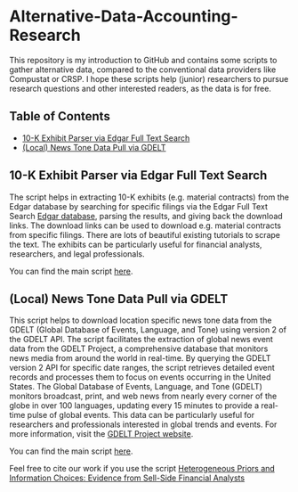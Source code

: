 # Alternative-Data-Accounting-Research

This repository is my introduction to GitHub and contains some scripts to gather alternative data, compared to the conventional data providers like Compustat or CRSP. I hope these scripts help (junior) researchers to pursue research questions and other interested readers, as the data is for free.

## Table of Contents

- [10-K Exhibit Parser via Edgar Full Text Search](#10-K-Exhibit-Parser-via-Edgar-Full-Text-Search)
- [(Local) News Tone Data Pull via GDELT](#(Local)-News-Tone-Data-Pull-via-GDELT)

## 10-K Exhibit Parser via Edgar Full Text Search

The script helps in extracting 10-K exhibits (e.g. material contracts) from the Edgar database by searching for specific filings via the Edgar Full Text Search [Edgar database](https://www.sec.gov/edgar/search/#), parsing the results, and giving back the download links. The download links can be used to download e.g. material contracts from specific filings. There are lots of beautiful existing tutorials to scrape the text. The exhibits can be particularly useful for financial analysts, researchers, and legal professionals.

You can find the main script [here](https://github.com/kebuss/Alternative-Data-Accounting-Research/blob/main/edgar_full_text_parser.py).

## (Local) News Tone Data Pull via GDELT

This script helps to download location specific news tone data from the GDELT (Global Database of Events, Language, and Tone) using version 2 of the GDELT API. The script facilitates the extraction of global news event data from the GDELT Project, a comprehensive database that monitors news media from around the world in real-time. By querying the GDELT version 2 API for specific date ranges, the script retrieves detailed event records and processes them to focus on events occurring in the United States. The Global Database of Events, Language, and Tone (GDELT) monitors broadcast, print, and web news from nearly every corner of the globe in over 100 languages, updating every 15 minutes to provide a real-time pulse of global events. This data can be particularly useful for researchers and professionals interested in global trends and events. For more information, visit the [GDELT Project website](https://www.gdeltproject.org).

You can find the main script [here](https://github.com/kebuss/Alternative-Data-Accounting-Research/blob/main/gdelt_pull.py). 

Feel free to cite our work if you use the script [Heterogeneous Priors and Information Choices: Evidence from Sell-Side Financial Analysts](https://papers.ssrn.com/sol3/papers.cfm?abstract_id=4719800)
